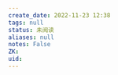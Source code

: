 ```yaml
---
create_date: 2022-11-23 12:38
tags: null
status: 未阅读 
aliases: null
notes: False
ZK: 
uid: 
---
```



